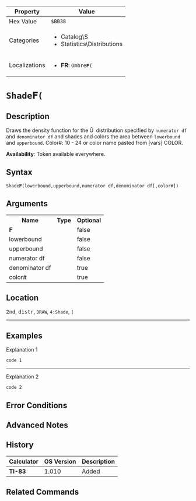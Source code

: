 | Property      | Value |
|---------------|-------|
| Hex Value     | `$BB38`|
| Categories    | <ul><li>Catalog\S</li><li>Statistics\Distributions</li></ul> |
| Localizations | <ul><li><b>FR</b>: `Ombre𝐅(`</li></ul> |

# `Shade𝐅(`

## Description
Draws the density function for the Û` `distribution specified by `numerator df` and `denominator df` and shades and colors the area between `lowerbound` and `upperbound`.
Color#: 10 - 24 or color name pasted from [vars] COLOR.


<b>Availability</b>: Token available everywhere.

## Syntax
`Shade𝐅(lowerbound,upperbound,numerator df,denominator df[,color#])`

## Arguments
<table>
<tr><th>Name</th><th>Type</th><th>Optional</th></tr>

<tr><td>𝐅</td><td></td><td>false</td></tr>

<tr><td>lowerbound</td><td></td><td>false</td></tr>

<tr><td>upperbound</td><td></td><td>false</td></tr>

<tr><td>numerator df</td><td></td><td>false</td></tr>

<tr><td>denominator df</td><td></td><td>true</td></tr>

<tr><td>color#</td><td></td><td>true</td></tr>

</table>

## Location
<kbd>2nd</kbd>, <kbd>distr</kbd>, `DRAW`, `4:Shade`, `(`
<hr>

## Examples

Explanation 1
```ti-basic
code 1
```
---
Explanation 2
```ti-basic
code 2
```

## Error Conditions


## Advanced Notes


## History
| Calculator | OS Version | Description |
|------------|------------|-------------|
| <b>TI-83</b> | 1.010 | Added

## Related Commands

    